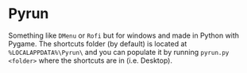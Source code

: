 # Pyrun
Something like `DMenu` or `Rofi` but for windows and made in Python with Pygame. The shortcuts folder (by default) is located at `%LOCALAPPDATA%\Pyrun\` and you can populate it by running `pyrun.py <folder>` where the shortcuts are in (i.e. Desktop).
